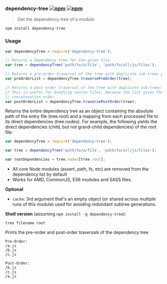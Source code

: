 ### dependency-tree [![npm](http://img.shields.io/npm/v/dependency-tree.svg)](https://npmjs.org/package/dependency-tree) [![npm](http://img.shields.io/npm/dm/dependency-tree.svg)](https://npmjs.org/package/dependency-tree)

> Get the dependency tree of a module

`npm install dependency-tree`

### Usage

```js
var dependencyTree = require('dependency-tree');

// Returns a dependency tree for the given file
var tree = dependencyTree('path/to/a/file', 'path/to/all/js/files');

// Returns a pre-order traversal of the tree with duplicate sub-trees pruned.
var preOrderList = dependencyTree.traversePreOrder(tree);

// Returns a post-order traversal of the tree with duplicate sub-trees pruned.
// This is useful for bundling source files, because the list gives the
// concatenation order.
var postOrderList = dependencyTree.traversePostOrder(tree);
```

Returns the entire dependency tree as an object containing the absolute path of the entry file (tree.root) and a mapping from each processed file to its direct dependencies (tree.nodes). For example, the following yields the direct dependencies (child, but not grand-child dependencies) of the root file:

```js
var dependencyTree = require('dependency-tree');

var tree = dependencyTree('path/to/a/file', 'path/to/all/js/files');

var rootDependencies = tree.nodes[tree.root];
```

* All core Node modules (assert, path, fs, etc) are removed from the dependency list by default
* Works for AMD, CommonJS, ES6 modules and SASS files.


**Optional**

* `cache`: 3rd argument that's an empty object (or shared across multiple runs of this module)
used for avoiding redundant subtree generations.

**Shell version** (assuming `npm install -g dependency-tree`):

```
tree filename root
```

Prints the pre-order and post-order traversals of the dependency tree

```
Pre-Order:
/a.js
/b.js
/c.js

Post-Order:
/b.js
/c.js
/a.js
```

